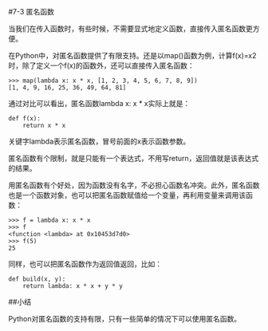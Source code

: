 #7-3 匿名函数

当我们在传入函数时，有些时候，不需要显式地定义函数，直接传入匿名函数更方便。

在Python中，对匿名函数提供了有限支持。还是以map()函数为例，计算f(x)=x2时，除了定义一个f(x)的函数外，还可以直接传入匿名函数：

	>>> map(lambda x: x * x, [1, 2, 3, 4, 5, 6, 7, 8, 9])
	[1, 4, 9, 16, 25, 36, 49, 64, 81]
通过对比可以看出，匿名函数lambda x: x * x实际上就是：

	def f(x):
	    return x * x
关键字lambda表示匿名函数，冒号前面的x表示函数参数。

匿名函数有个限制，就是只能有一个表达式，不用写return，返回值就是该表达式的结果。

用匿名函数有个好处，因为函数没有名字，不必担心函数名冲突。此外，匿名函数也是一个函数对象，也可以把匿名函数赋值给一个变量，再利用变量来调用该函数：

	>>> f = lambda x: x * x
	>>> f
	<function <lambda> at 0x10453d7d0>
	>>> f(5)
	25
同样，也可以把匿名函数作为返回值返回，比如：

	def build(x, y):
	    return lambda: x * x + y * y
##小结

Python对匿名函数的支持有限，只有一些简单的情况下可以使用匿名函数。